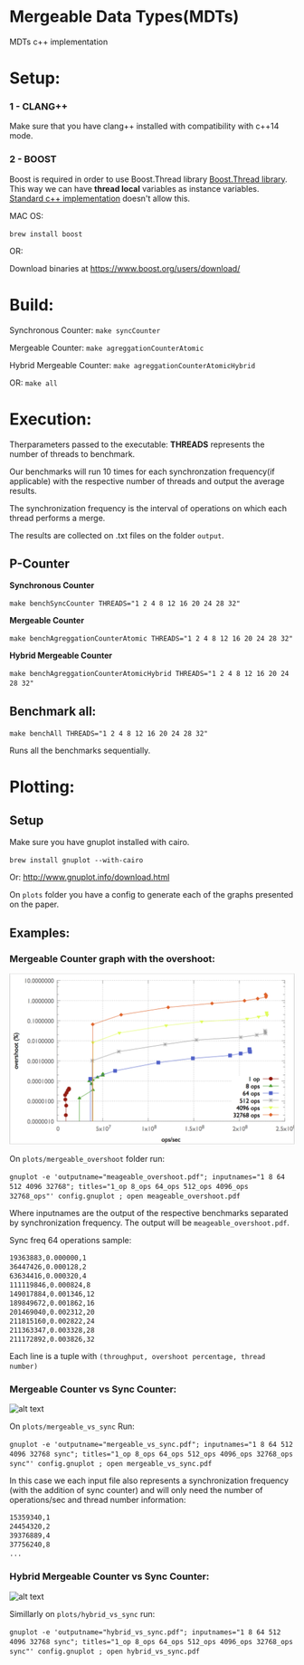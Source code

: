 # Mergeable Data Types(MDTs)
MDTs c++ implementation

# Setup:

### 1 - CLANG++

Make sure that you have clang++ installed with compatibility with c++14 mode.

### 2 - BOOST

Boost is required in order to use Boost.Thread library [Boost.Thread library](https://www.boost.org/doc/libs/1_67_0/doc/html/thread.html). 
This way we can have **thread local** variables as instance variables. [Standard c++ implementation](http://en.cppreference.com/w/c/thread/thread_local) doesn't allow this.

MAC OS:

`brew install boost`

OR:

Download binaries at https://www.boost.org/users/download/

# Build:

Synchronous Counter: `make syncCounter`

Mergeable Counter: `make agreggationCounterAtomic`

Hybrid Mergeable Counter: `make agreggationCounterAtomicHybrid`

OR:
`make all`

# Execution:

Therparameters passed to the executable: **THREADS** represents the number of threads to benchmark.

Our benchmarks will run 10 times for each synchronzation frequency(if applicable) with the respective number of threads and output the average results. 

The synchronization frequency is the interval of operations on which each thread performs a merge.

The results are collected on .txt files on the folder `output`.

## P-Counter

**Synchronous Counter**

`make benchSyncCounter THREADS="1 2 4 8 12 16 20 24 28 32"`

**Mergeable Counter**

`make benchAgreggationCounterAtomic THREADS="1 2 4 8 12 16 20 24 28 32"`

**Hybrid Mergeable Counter**

`make benchAgreggationCounterAtomicHybrid THREADS="1 2 4 8 12 16 20 24 28 32"`


## Benchmark all:

`make benchAll THREADS="1 2 4 8 12 16 20 24 28 32"` 

Runs all the benchmarks sequentially. 

# Plotting:

## Setup

Make sure you have gnuplot installed with cairo.

`brew install gnuplot --with-cairo`

Or:
http://www.gnuplot.info/download.html

On `plots` folder you have a config to generate each of the graphs presented on the paper.

## Examples:

### Mergeable Counter graph with the overshoot:
![alt text](plots/mergeable_overshoot/mergeable_overshoot.png)

On `plots/mergeable_overshoot` folder run:

`gnuplot -e 'outputname="meageable_overshoot.pdf"; inputnames="1 8 64 512 4096 32768"; titles="1_op 8_ops 64_ops 512_ops 4096_ops 32768_ops"' config.gnuplot ; open meageable_overshoot.pdf`

Where inputnames are the output of the respective benchmarks separated by synchronization frequency. The output will be `meageable_overshoot.pdf`.

Sync freq 64 operations sample:
```
19363883,0.000000,1
36447426,0.000128,2
63634416,0.000320,4
111119846,0.000824,8
149017884,0.001346,12
189849672,0.001862,16
201469040,0.002312,20
211815160,0.002822,24
211363347,0.003328,28
211172892,0.003826,32
````

Each line is a tuple with `(throughput, overshoot percentage, thread number)`

### Mergeable Counter vs Sync Counter:

![alt text](plots/mergeable_vs_sync/mergeable_vs_sync.png)

On `plots/mergeable_vs_sync` Run:

`gnuplot -e 'outputname="mergeable_vs_sync.pdf"; inputnames="1 8 64 512 4096 32768 sync"; titles="1_op 8_ops 64_ops 512_ops 4096_ops 32768_ops sync"' config.gnuplot ; open mergeable_vs_sync.pdf`

In this case we each input file also represents a synchronization frequency (with the addition of sync counter) and will only need the number of operations/sec and thread number information:

```
15359340,1
24454320,2
39376889,4
37756240,8
...
```

### Hybrid Mergeable Counter vs Sync Counter:

![alt text](plots/hybrid_vs_sync/hybrid_vs_sync.png)

Simillarly on `plots/hybrid_vs_sync` run:

`gnuplot -e 'outputname="hybrid_vs_sync.pdf"; inputnames="1 8 64 512 4096 32768 sync"; titles="1_op 8_ops 64_ops 512_ops 4096_ops 32768_ops sync"' config.gnuplot ; open hybrid_vs_sync.pdf`

